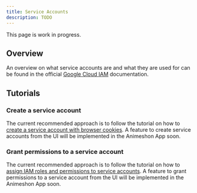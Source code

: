 ```yaml
---
title: Service Accounts
description: TODO
---
```


This page is work in progress.

## Overview

An overview on what service accounts are and what they are used for can be found in the official [Google Cloud IAM](https://cloud.google.com/iam/docs/service-accounts) documentation.

## Tutorials

### Create a service account

The current recommended approach is to follow the tutorial on how to [create a service account with browser cookies](/iam/docs/quickstarts/create-service-account-with-cookie). A feature to create service accounts from the UI will be implemented in the Animeshon App soon.

### Grant permissions to a service account

The current recommended approach is to follow the tutorial on how to [assign IAM roles and permissions to service accounts](/iam/docs/samples/set-iam-policy). A feature to grant permissions to a service account from the UI will be implemented in the Animeshon App soon.
